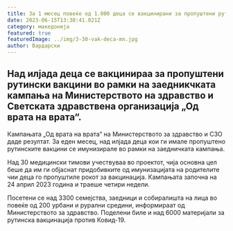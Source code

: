 ```yaml
---
title: За 1 месец повеќе од 1.000 деца се вакцинирани за пропуштени рутински вакцини
date: 2023-06-15T13:30:41.021Z
category: македонија
featured: true
featuredImage: ../img/3-30-vak-deca-mn.jpg
author: Вардарски
---
```

<!--StartFragment-->

## Над илјада деца се вакцинираа за пропуштени рутински вакцини во рамки на заедникчката кампања на Министерството на здравство и Светската здравствена организација „Од врата на врата“.



<!--EndFragment--><!--StartFragment-->

Кампањата „Од врата на врата“ на Министерството за здравство и СЗО даде резултат. За еден месец, над илјада деца кои ги имале пропуштено рутинските вакцини се имунизирале во рамки на заедничката кампања.

Над 30 медицински тимови учествуваа во проектот, чија основна цел беше да им ги објаснат придобивките од имунизацијата на родителите чии деца го пропуштиле рокот за вакцинација. Кампањата започна на 24 април 2023 година и траеше четири недели.

Посетени се над 3300 семејства, заедници и собиралишта на лица во повеќе од 200 урбани и рурални средини, информираат од Министерството за здравство. Поделени биле и над 6000 материјали за рутинска вакцинација против Ковид-19.

<!--EndFragment-->